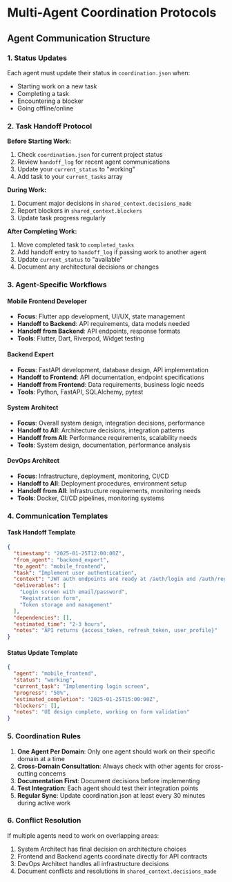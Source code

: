 # Multi-Agent Coordination Protocols

## Agent Communication Structure

### 1. Status Updates
Each agent must update their status in `coordination.json` when:
- Starting work on a new task
- Completing a task
- Encountering a blocker
- Going offline/online

### 2. Task Handoff Protocol

**Before Starting Work:**
1. Check `coordination.json` for current project status
2. Review `handoff_log` for recent agent communications
3. Update your `current_status` to "working"
4. Add task to your `current_tasks` array

**During Work:**
1. Document major decisions in `shared_context.decisions_made`
2. Report blockers in `shared_context.blockers`
3. Update task progress regularly

**After Completing Work:**
1. Move completed task to `completed_tasks`
2. Add handoff entry to `handoff_log` if passing work to another agent
3. Update `current_status` to "available"
4. Document any architectural decisions or changes

### 3. Agent-Specific Workflows

#### Mobile Frontend Developer
- **Focus**: Flutter app development, UI/UX, state management
- **Handoff to Backend**: API requirements, data models needed
- **Handoff from Backend**: API endpoints, response formats
- **Tools**: Flutter, Dart, Riverpod, Widget testing

#### Backend Expert
- **Focus**: FastAPI development, database design, API implementation
- **Handoff to Frontend**: API documentation, endpoint specifications
- **Handoff from Frontend**: Data requirements, business logic needs
- **Tools**: Python, FastAPI, SQLAlchemy, pytest

#### System Architect
- **Focus**: Overall system design, integration decisions, performance
- **Handoff to All**: Architecture decisions, integration patterns
- **Handoff from All**: Performance requirements, scalability needs
- **Tools**: System design, documentation, performance analysis

#### DevOps Architect
- **Focus**: Infrastructure, deployment, monitoring, CI/CD
- **Handoff to All**: Deployment procedures, environment setup
- **Handoff from All**: Infrastructure requirements, monitoring needs
- **Tools**: Docker, CI/CD pipelines, monitoring systems

### 4. Communication Templates

#### Task Handoff Template
```json
{
  "timestamp": "2025-01-25T12:00:00Z",
  "from_agent": "backend_expert",
  "to_agent": "mobile_frontend",
  "task": "Implement user authentication",
  "context": "JWT auth endpoints are ready at /auth/login and /auth/register",
  "deliverables": [
    "Login screen with email/password",
    "Registration form",
    "Token storage and management"
  ],
  "dependencies": [],
  "estimated_time": "2-3 hours",
  "notes": "API returns {access_token, refresh_token, user_profile}"
}
```

#### Status Update Template
```json
{
  "agent": "mobile_frontend",
  "status": "working",
  "current_task": "Implementing login screen",
  "progress": "50%",
  "estimated_completion": "2025-01-25T15:00:00Z",
  "blockers": [],
  "notes": "UI design complete, working on form validation"
}
```

### 5. Coordination Rules

1. **One Agent Per Domain**: Only one agent should work on their specific domain at a time
2. **Cross-Domain Consultation**: Always check with other agents for cross-cutting concerns
3. **Documentation First**: Document decisions before implementing
4. **Test Integration**: Each agent should test their integration points
5. **Regular Sync**: Update coordination.json at least every 30 minutes during active work

### 6. Conflict Resolution

If multiple agents need to work on overlapping areas:
1. System Architect has final decision on architecture choices
2. Frontend and Backend agents coordinate directly for API contracts
3. DevOps Architect handles all infrastructure decisions
4. Document conflicts and resolutions in `shared_context.decisions_made`